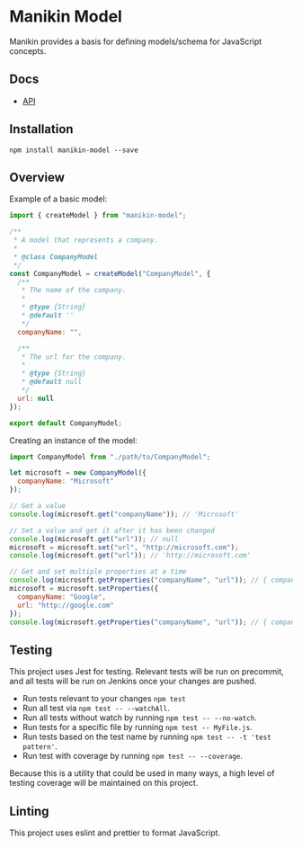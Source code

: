 # Manikin Model

Manikin provides a basis for defining models/schema for JavaScript concepts.

## Docs

- [API](src/api.md)

## Installation

`npm install manikin-model --save`

## Overview

Example of a basic model:

```javascript
import { createModel } from "manikin-model";

/**
 * A model that represents a company.
 *
 * @class CompanyModel
 */
const CompanyModel = createModel("CompanyModel", {
  /**
   * The name of the company.
   *
   * @type {String}
   * @default ''
   */
  companyName: "",

  /**
   * The url for the company.
   *
   * @type {String}
   * @default null
   */
  url: null
});

export default CompanyModel;
```

Creating an instance of the model:

```javascript
import CompanyModel from "./path/to/CompanyModel";

let microsoft = new CompanyModel({
  companyName: "Microsoft"
});

// Get a value
console.log(microsoft.get("companyName")); // 'Microsoft'

// Set a value and get it after it has been changed
console.log(microsoft.get("url")); // null
microsoft = microsoft.set("url", "http://microsoft.com");
console.log(microsoft.get("url")); // 'http://microsoft.com'

// Get and set multiple properties at a time
console.log(microsoft.getProperties("companyName", "url")); // { companyName: 'Microsoft', url: 'http://microsoft.com'}
microsoft = microsoft.setProperties({
  companyName: "Google",
  url: "http://google.com"
});
console.log(microsoft.getProperties("companyName", "url")); // { companyName: 'Google', url: 'http://google.com'}
```

## Testing

This project uses Jest for testing. Relevant tests will be run on precommit, and all tests will be run on Jenkins once your changes are pushed.

- Run tests relevant to your changes `npm test`
- Run all test via `npm test -- --watchAll`.
- Run all tests without watch by running `npm test -- --no-watch`.
- Run tests for a specific file by running `npm test -- MyFile.js`.
- Run tests based on the test name by running `npm test -- -t 'test pattern'`.
- Run test with coverage by running `npm test -- --coverage`.

Because this is a utility that could be used in many ways, a high level of testing coverage will be maintained on this project.

## Linting

This project uses eslint and prettier to format JavaScript.
